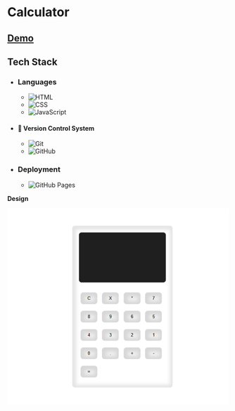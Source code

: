 # Calculator

## [Demo](https://mahmoud-abuyoussef.github.io/Calculator/)

## Tech Stack

- ### Languages

  - ![HTML](https://img.shields.io/badge/HTML-%23E34F26.svg?logo=html5&logoColor=white)
  - ![CSS](https://img.shields.io/badge/CSS-1572B6?logo=css3&logoColor=fff)
  - ![JavaScript](https://img.shields.io/badge/JavaScript-F7DF1E?logo=javascript&logoColor=000)

- #### 🔖 Version Control System

  - ![Git](https://img.shields.io/badge/Git-F05032?logo=git&logoColor=fff)
  - ![GitHub](https://img.shields.io/badge/GitHub-%23121011.svg?logo=github&logoColor=white)

- ### Deployment
  - ![GitHub Pages](https://img.shields.io/badge/GitHub%20Pages-121013?logo=github&logoColor=white)

**Design**

![Landing Design](https://github.com/mahmoud-abuyoussef/Calculator/blob/main/design/calculator.png)
